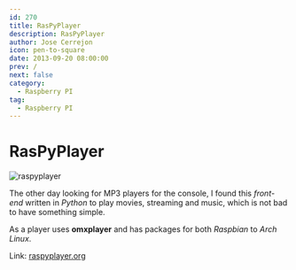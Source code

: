 ```yaml
---
id: 270
title: RasPyPlayer
description: RasPyPlayer
author: Jose Cerrejon
icon: pen-to-square
date: 2013-09-20 08:00:00
prev: /
next: false
category:
  - Raspberry PI
tag:
  - Raspberry PI
---
```


# RasPyPlayer

![raspyplayer](/images/2013/09/raspiplayer.jpg)

The other day looking for MP3 players for the console, I found this *front-end* written in *Python* to play movies, streaming and music, which is not bad to have something simple.

As a player uses **omxplayer** and has packages for both *Raspbian* to *Arch Linux*.

Link: [raspyplayer.org](http://raspyplayer.org)